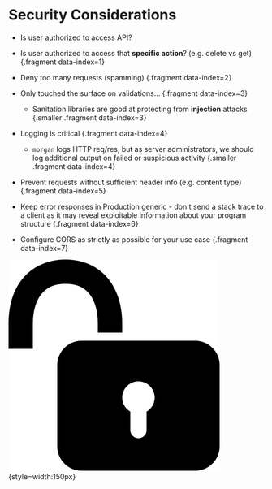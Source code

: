 <div class="row">
<div class="cell-4">

# Security Considerations

<div class="smaller">

* Is user authorized to access API?

* Is user authorized to access that **specific action**? (e.g. delete vs get) {.fragment data-index=1}

* Deny too many requests (spamming) {.fragment data-index=2}

* Only touched the surface on validations...  {.fragment data-index=3}
  * Sanitation libraries are good at protecting from **injection** attacks {.smaller .fragment data-index=3} 

* Logging is critical {.fragment data-index=4}
  * `morgan` logs HTTP req/res, but as server administrators, we should log additional output on failed or suspicious activity {.smaller .fragment data-index=4} 

* Prevent requests without sufficient header info (e.g. content type) {.fragment data-index=5}

* Keep error responses in Production generic - don't send a stack trace to a client as it may reveal exploitable information about your program structure {.fragment data-index=6}

* Configure CORS as strictly as possible for your use case {.fragment data-index=7}

</div>
</div>
<div class="cell-2">

![padlock](padlock.svg){style=width:150px}

</div>
</div>

